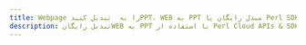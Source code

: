 ---title: Webpage را به  تبدیل کنیدPPT، WEB به PPT مبدل رایگان یا Perl SDKdescription: تبدیل رایگانWEB به PPT با استفاده از Perl Cloud APIs & SDK همچنین اسناد PDF را در Cloud ایجاد، ویرایش و رندر کنید.---